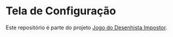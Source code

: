 # Tela de Configuração

Este repositório é parte do projeto [Jogo do Desenhista Impostor](https://github.com/Jodo-do-Desenhista-Impostor/root).
